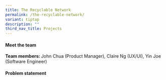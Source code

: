 ```yaml
---
title: The Recyclable Network
permalink: /the-recyclable-network/
variant: tiptap
description: ""
third_nav_title: Projects
---
```

<h4>Meet the team</h4>
<p></p>
<p><strong>Team members: </strong>John Chua (Product Manager), Claire Ng
(UX/UI), Yin Joe (Software Engineer)</p>
<h4>Problem statement</h4>
<p></p>